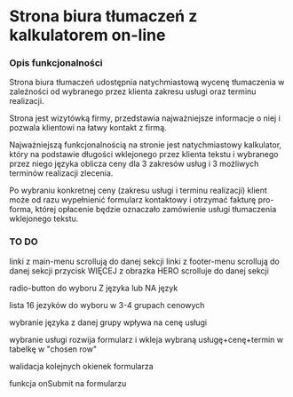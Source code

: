 # Strona biura tłumaczeń z kalkulatorem on-line 

### Opis funkcjonalności

Strona biura tłumaczeń udostępnia natychmiastową wycenę tłumaczenia w zależności od wybranego przez klienta zakresu usługi oraz terminu realizacji. 

Strona jest wizytówką firmy, przedstawia najważniejsze informacje o niej i pozwala klientowi na łatwy kontakt z firmą. 

Najważniejszą funkcjonalnością na stronie jest natychmiastowy kalkulator, który na podstawie długości wklejonego przez klienta tekstu i wybranego przez niego języka oblicza ceny dla 3 zakresów usług i 3 możliwych terminów realizacji zlecenia.

Po wybraniu konkretnej ceny (zakresu usługi i terminu realizacji) klient może od razu wypełnienić formularz kontaktowy i otrzymać fakturę pro-forma, której opłacenie będzie oznaczało zamówienie usługi tłumaczenia wklejonego tekstu.


### TO DO 
linki z main-menu scrollują do danej sekcji
linki z footer-menu scrollują do danej sekcji
przycisk WIĘCEJ z obrazka HERO scrolluje do danej sekcji

radio-button do wyboru Z języka lub NA język

lista 16 jezyków do wyboru w 3-4 grupach cenowych

wybranie języka z danej grupy wpływa na cenę usługi

wybranie usługi rozwija formularz i wkleja wybraną usługę+cenę+termin w tabelkę w "chosen row"

walidacja kolejnych okienek formularza

funkcja onSubmit na formularzu

